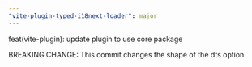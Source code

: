```yaml
---
"vite-plugin-typed-i18next-loader": major
---
```


feat(vite-plugin): update plugin to use core package

BREAKING CHANGE: This commit changes the shape of the dts option
